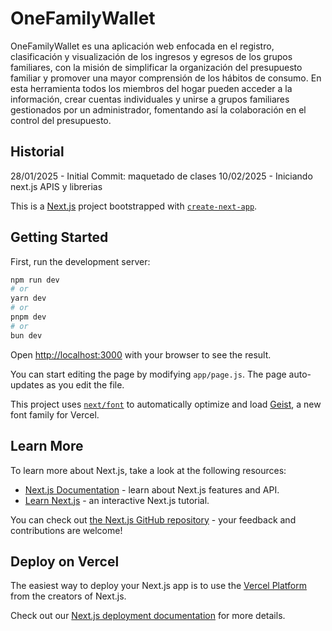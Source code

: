 # OneFamilyWallet

OneFamilyWallet es una aplicación web enfocada en el registro, clasificación y visualización de los ingresos y egresos de los grupos familiares, con la misión de simplificar la organización del presupuesto familiar y promover una mayor comprensión de los hábitos de consumo.
En esta herramienta todos los miembros del hogar pueden acceder a la información, crear cuentas individuales y unirse a grupos familiares gestionados por un administrador, fomentando así la colaboración en el control del presupuesto.

## Historial
28/01/2025 - Initial Commit: maquetado de clases
10/02/2025 - Iniciando next.js APIS y librerias

This is a [Next.js](https://nextjs.org) project bootstrapped with [`create-next-app`](https://github.com/vercel/next.js/tree/canary/packages/create-next-app).

## Getting Started

First, run the development server:

```bash
npm run dev
# or
yarn dev
# or
pnpm dev
# or
bun dev
```

Open [http://localhost:3000](http://localhost:3000) with your browser to see the result.

You can start editing the page by modifying `app/page.js`. The page auto-updates as you edit the file.

This project uses [`next/font`](https://nextjs.org/docs/app/building-your-application/optimizing/fonts) to automatically optimize and load [Geist](https://vercel.com/font), a new font family for Vercel.

## Learn More

To learn more about Next.js, take a look at the following resources:

- [Next.js Documentation](https://nextjs.org/docs) - learn about Next.js features and API.
- [Learn Next.js](https://nextjs.org/learn) - an interactive Next.js tutorial.

You can check out [the Next.js GitHub repository](https://github.com/vercel/next.js) - your feedback and contributions are welcome!

## Deploy on Vercel

The easiest way to deploy your Next.js app is to use the [Vercel Platform](https://vercel.com/new?utm_medium=default-template&filter=next.js&utm_source=create-next-app&utm_campaign=create-next-app-readme) from the creators of Next.js.

Check out our [Next.js deployment documentation](https://nextjs.org/docs/app/building-your-application/deploying) for more details.

